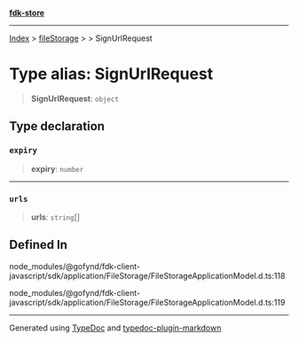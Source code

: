[**fdk-store**](../../../README.md)
***

[Index](../../../API.md) > [fileStorage](../../README.md) > [<internal>](../README.md) > SignUrlRequest

# Type alias: SignUrlRequest

> **SignUrlRequest**: `object`

## Type declaration

### `expiry`

> **expiry**: `number`

***

### `urls`

> **urls**: `string`[]

## Defined In

node\_modules/@gofynd/fdk-client-javascript/sdk/application/FileStorage/FileStorageApplicationModel.d.ts:118

node\_modules/@gofynd/fdk-client-javascript/sdk/application/FileStorage/FileStorageApplicationModel.d.ts:119

***
Generated using [TypeDoc](https://typedoc.org/) and [typedoc-plugin-markdown](https://www.npmjs.com/package/typedoc-plugin-markdown)
